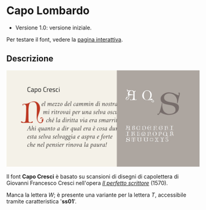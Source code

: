 # Capo Lombardo
- Versione 1.0: versione iniziale.

Per testare il font, vedere la [pagina interattiva](https://m-casanova.github.io/CapoCresci/).

## Descrizione
![image](capo_cresci.jpg)

Il font **Capo Cresci** è basato su scansioni di disegni di capolettera di Giovanni Francesco Cresci  nell'opera _[Il perfetto scrittore](https://bibliotheque-numerique.inha.fr/viewer/52731/?offset=#page=80&viewer=picture&o=bookmark&n=0&q=)_ (1570).

Manca la lettera _W_; è presente una variante per la lettera _T_, accessibile tramite caratteristica '**ss01**'.
